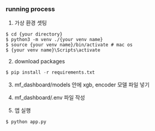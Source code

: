 ### running process 
1. 가상 환경 셋팅
```
$ cd {your directory}
$ python3 -m venv ./{your venv name}
$ source {your venv name}/bin/activate # mac os
$ {your venv name}\Scripts\activate 
```
   
2. download packages
```python
$ pip install -r requirements.txt
```

3. mf_dashboard/models 안에 xgb, encoder 모델 파일 넣기   

4. mf_dashboard/.env 파일 작성

5. 앱 실행
```
$ python app.py
``` 
 
